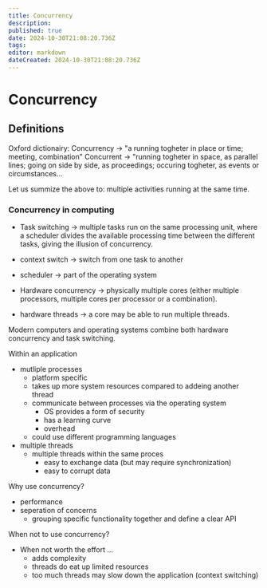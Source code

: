 ```yaml
---
title: Concurrency
description: 
published: true
date: 2024-10-30T21:08:20.736Z
tags: 
editor: markdown
dateCreated: 2024-10-30T21:08:20.736Z
---
```


# Concurrency

## Definitions

Oxford dictionairy:
Concurrency -> "a running togheter in place or time; meeting, combination"
Concurrent -> "running togheter in space, as parallel lines; going on side by side, as proceedings; occuring togheter, as events or circumstances...

Let us summize the above to: multiple activities running at the same time.

### Concurrency in computing

* Task switching -> multiple tasks run on the same processing unit, where a scheduler divides the available processing time between the different tasks, giving the illusion of concurrency.
* context switch -> switch from one task to another
* scheduler -> part of the operating system

* Hardware concurrency -> physically multiple cores (either multiple processors, multiple cores per processor or a combination).

* hardware threads -> a core may be able to run multiple threads.

Modern computers and operating systems combine both hardware concurrency and task switching.

Within an application
* mutliple processes
  * platform specific
  * takes up more system resources compared to addeing another thread
  * communicate between processes via the operating system
    * OS provides a form of security
    * has a learning curve
    * overhead
  * could use different programming languages
* multiple threads
  * multiple threads within the same proces
    * easy to exchange data (but may require synchronization)
    * easy to corrupt data
    
Why use concurrency?
 * performance
 * seperation of concerns
   * grouping specific functionality together and define a clear API

When not to use concurrency?
 * When not worth the effort ...
   * adds complexity
   * threads do eat up limited resources
   * too much threads may slow down the application (context switching)
   
 
    